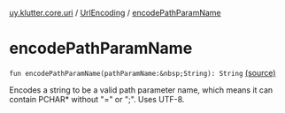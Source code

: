 [uy.klutter.core.uri](../index.md) / [UrlEncoding](index.md) / [encodePathParamName](.)


# encodePathParamName
`fun encodePathParamName(pathParamName:&nbsp;String): String` [(source)](https://github.com/kohesive/klutter/blob/master/core-jdk6/src/main/kotlin/uy/klutter/core/uri/UrlEncoding.kt#L211)

Encodes a string to be a valid path parameter name, which means it can contain PCHAR* without "=" or ";". Uses
UTF-8.


